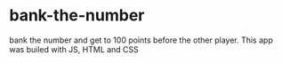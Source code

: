 # bank-the-number
bank the number and get to 100 points before the other player.
This app was builed with JS, HTML and CSS
